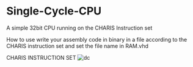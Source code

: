 # Single-Cycle-CPU
A simple 32bit CPU running on the CHARIS Instruction set

How to use write your assembly code in binary in a file according to the CHARIS instruction set and set the file name in RAM.vhd

CHARIS INSTRUCTION SET
![dc](https://user-images.githubusercontent.com/57042269/178335096-963c1491-3421-47a6-a3d2-e12f6ea1ac5a.png)
